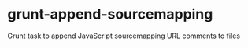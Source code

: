 grunt-append-sourcemapping
==========================

Grunt task to append JavaScript sourcemapping URL comments to files